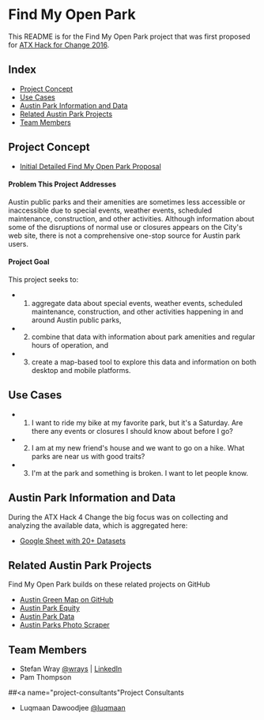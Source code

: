# Find My Open Park

This README is for the Find My Open Park project that was first proposed for [ATX Hack for Change 2016](https://github.com/atxhack4change/2016-project-proposals).

## Index
* [Project Concept](#project-concept)
* [Use Cases](#use-cases)
* [Austin Park Information and Data](#park-data)
* [Related Austin Park Projects](#related-projects)
* [Team Members](#team-members)

## <a name="project-concept"></a>Project Concept

* [Initial Detailed Find My Open Park Proposal](https://github.com/atxhack4change/2016-project-proposals/issues/27)

#### Problem This Project Addresses
Austin public parks and their amenities are sometimes less accessible or inaccessible due to special events, weather events, scheduled maintenance, construction, and other activities. Although information about some of the disruptions of normal use or closures appears on the City's web site, there is not a comprehensive one-stop source for Austin park users.

#### Project Goal
This project seeks to: 
* 1) aggregate data about special events, weather events, scheduled maintenance, construction, and other activities happening in and around Austin public parks,
* 2) combine that data with information about park amenities and regular hours of operation, and
* 3) create a map-based tool to explore this data and information on both desktop and mobile platforms. 

## <a name="use-cases"></a>Use Cases

* 1) I want to ride my bike at my favorite park, but it's a Saturday. Are there any events or closures I should know about before I go?
* 2) I am at my new friend's house and we want to go on a hike. What parks are near us with good traits?
* 3) I'm at the park and something is broken. I want to let people know.

## <a name="park-data"></a>Austin Park Information and Data

During the ATX Hack 4 Change the big focus was on collecting and analyzing the available data, which is aggregated here:

- [Google Sheet with 20+ Datasets](https://docs.google.com/spreadsheets/d/1J2tBClNQks7oTdFGzAOQ8yg6GJzo6Y8ixtoFVFl9kq4/edit#gid=0)

## <a name="related-projects"></a>Related Austin Park Projects
Find My Open Park builds on these related projects on GitHub

* [Austin Green Map on GitHub](https://github.com/open-austin/austingreenmap)
* [Austin Park Equity](https://github.com/open-austin/austin-park-equity)
* [Austin Park Data](https://github.com/daniellillja/AustinParksData)
* [Austin Parks Photo Scraper](https://github.com/open-austin/austin-parks-photos)

## <a name="team-members"></a>Team Members
* Stefan Wray [@wrays](https://github.com/wrays) | [LinkedIn](https://www.linkedin.com/in/stefanwray)
* Pam Thompson

##<a name="project-consultants"</a>Project Consultants
* Luqmaan Dawoodjee [@luqmaan](https://github.com/luqmaan)





